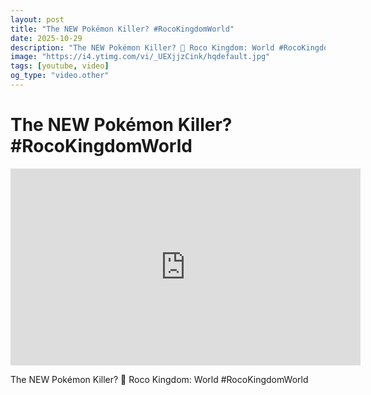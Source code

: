 ```yaml
---
layout: post
title: "The NEW Pokémon Killer? #RocoKingdomWorld"
date: 2025-10-29
description: "The NEW Pokémon Killer? 🤯 Roco Kingdom: World #RocoKingdomWorld"
image: "https://i4.ytimg.com/vi/_UEXjjzCink/hqdefault.jpg"
tags: [youtube, video]
og_type: "video.other"
---
```


<script type="application/ld+json">
{
  "@context": "http://schema.org",
  "@type": "VideoObject",
  "name": "The NEW Pok\u00e9mon Killer? #RocoKingdomWorld",
  "description": "The NEW Pok\u00e9mon Killer? \ud83e\udd2f Roco Kingdom: World #RocoKingdomWorld",
  "thumbnailUrl": "https://i4.ytimg.com/vi/_UEXjjzCink/hqdefault.jpg",
  "uploadDate": "2025-10-29T12:01:22",
  "embedUrl": "https://www.youtube.com/embed/_UEXjjzCink",
  "publisher": {
    "@type": "Person",
    "name": "Celo Zaga"
  },
  "mainEntityOfPage": {
    "@type": "WebPage",
    "@id": "https://celozaga.github.io/2025/10/29/the-new-pok\u00e9mon-killer?-#rocokingdomworld-_UEXjjzCink.html"
  },
  "duration": "PT0M0S"
}
</script>

<script type="application/ld+json">
{
  "@context": "http://schema.org",
  "@type": "BlogPosting",
  "headline": "The NEW Pok\u00e9mon Killer? #RocoKingdomWorld",
  "image": "https://i4.ytimg.com/vi/_UEXjjzCink/hqdefault.jpg",
  "publisher": {
    "@type": "Person",
    "name": "Celo Zaga"
  },
  "url": "https://celozaga.github.io/2025/10/29/the-new-pok\u00e9mon-killer?-#rocokingdomworld-_UEXjjzCink.html",
  "datePublished": "2025-10-29T12:01:22",
  "dateCreated": "2025-10-29T12:01:22",
  "dateModified": "2025-10-29T12:01:22",
  "description": "The NEW Pok\u00e9mon Killer? \ud83e\udd2f Roco Kingdom: World #RocoKingdomWorld",
  "author": {
    "@type": "Person",
    "name": "Celo Zaga"
  },
  "mainEntityOfPage": {
    "@type": "WebPage",
    "@id": "https://celozaga.github.io/2025/10/29/the-new-pok\u00e9mon-killer?-#rocokingdomworld-_UEXjjzCink.html"
  }
}
</script>

<h1 class="youtube-post-title">The NEW Pokémon Killer? #RocoKingdomWorld</h1>

<iframe width="560" height="315" src="https://www.youtube.com/embed/_UEXjjzCink" class="youtube-post-embed" frameborder="0" allowfullscreen></iframe>

<p class="youtube-post-description">The NEW Pokémon Killer? 🤯 Roco Kingdom: World #RocoKingdomWorld</p>
